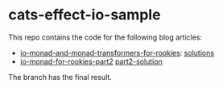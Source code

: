 # cats-effect-io-sample

This repo contains the code for the following blog articles:
- [io-monad-and-monad-transformers-for-rookies](https://www.edc4it.com/blog/scala/io-monad-and-monad-transformers-for-rookies): [solutions](https://github.com/edc4it/cats-effect-io-sample/tree/solution)
- [io-monad-for-rookies-part2](https://www.edc4it.com/blog/scala/io-monad-for-rookies-part2) [part2-solution](https://github.com/edc4it/cats-effect-io-sample/tree/part2-solution)

The  branch has the final result.

